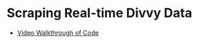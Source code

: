 Scraping Real-time Divvy Data
================

  - [Video Walkthrough of
    Code](https://northwestern.hosted.panopto.com/Panopto/Pages/Viewer.aspx?id=36d6eb8d-932f-4a17-9e55-aaf4005551eb)
